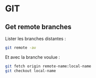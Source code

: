 # GIT

## Get remote branches

Lister les branches distantes :

```sh
git remote -av
```

Et avec la branche voulue :

```sh
git fetch origin remote-name:local-name
git checkout local-name
```
